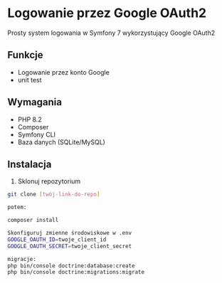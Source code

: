 # Logowanie przez Google OAuth2

Prosty system logowania w Symfony 7 wykorzystujący Google OAuth2 

## Funkcje
- Logowanie przez konto Google
- unit test

## Wymagania
- PHP 8.2 
- Composer
- Symfony CLI
- Baza danych (SQLite/MySQL)

## Instalacja
1. Sklonuj repozytorium
```bash
git clone [twój-link-do-repo]

potem:

composer install

Skonfiguruj zmienne środowiskowe w .env
GOOGLE_OAUTH_ID=twoje_client_id
GOOGLE_OAUTH_SECRET=twoje_client_secret

migracje:
php bin/console doctrine:database:create
php bin/console doctrine:migrations:migrate
